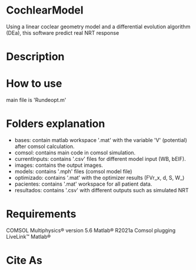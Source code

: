 # CochlearModel

Using a linear coclear geometry model and a differential evolution algorithm (DEa), this software predict real NRT response

# Description


# How to use
main file is 'Rundeopt.m' 

# Folders explanation
- bases: contain matlab workspace '.mat' with the variable 'V' (potential) after comsol calculation.
- comsol: contains main code in comsol simulation.
- currentInputs: contains '.csv' files for different model input (WB, bEIF).
- images: contains the output images.
- models: contains '.mph' files (comsol model file)
- optimizado: contains '.mat' with the optimizer results (FVr_x, d, S, W_)
- pacientes: contains '.mat' workspace for all patient data.
- resultados: contains '.csv' with different outputs such as simulated NRT



# Requirements
COMSOL Multiphysics® version 5.6
Matlab® R2021a
Comsol plugging LiveLink™ Matlab®


# Cite As




